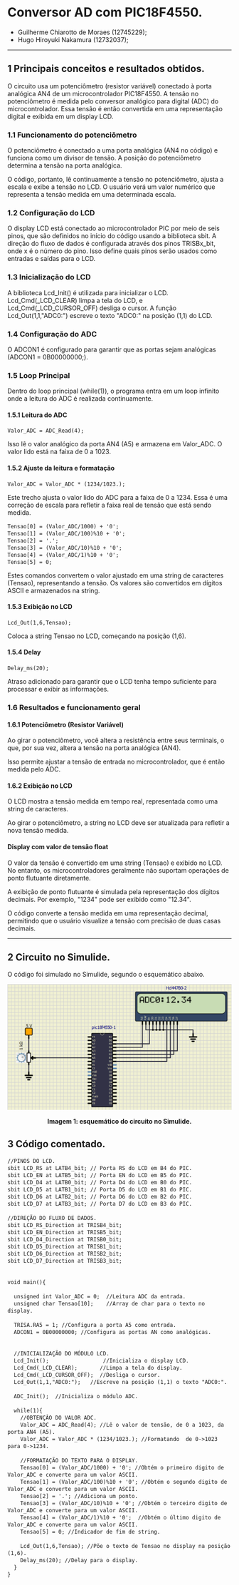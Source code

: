 # Conversor AD com PIC18F4550.

* Guilherme Chiarotto de Moraes (12745229);
* Hugo Hiroyuki Nakamura (12732037);

---
## 1 Principais conceitos e resultados obtidos.
O circuito usa um potenciômetro (resistor variável) conectado à porta analógica AN4 de um microcontrolador PIC18F4550. A tensão no potenciômetro é medida pelo conversor analógico para digital (ADC) do microcontrolador. Essa tensão é então convertida em uma representação digital e exibida em um display LCD.

### 1.1 Funcionamento do potenciômetro
O potenciômetro é conectado a uma porta analógica (AN4 no código) e funciona como um divisor de tensão. A posição do potenciômetro determina a tensão na porta analógica. 

O código, portanto, lê continuamente a tensão no potenciômetro, ajusta a escala e exibe a tensão no LCD. O usuário verá um valor numérico que representa a tensão medida em uma determinada escala.

### 1.2 Configuração do LCD
O display LCD está conectado ao microcontrolador PIC por meio de seis pinos, que são definidos no início do código usando a biblioteca sbit. A direção do fluxo de dados é configurada através dos pinos TRISBx_bit, onde x é o número do pino. Isso define quais pinos serão usados como entradas e saídas para o LCD.

### 1.3 Inicialização do LCD
A biblioteca Lcd_Init() é utilizada para inicializar o LCD. Lcd_Cmd(_LCD_CLEAR) limpa a tela do LCD, e Lcd_Cmd(_LCD_CURSOR_OFF) desliga o cursor. A função Lcd_Out(1,1,"ADC0:") escreve o texto "ADC0:" na posição (1,1) do LCD.

### 1.4 Configuração do ADC
O ADCON1 é configurado para garantir que as portas sejam analógicas (ADCON1 = 0B00000000;).

### 1.5 Loop Principal
Dentro do loop principal (while(1)), o programa entra em um loop infinito onde a leitura do ADC é realizada continuamente.

#### 1.5.1 Leitura do ADC
```
Valor_ADC = ADC_Read(4);
```
Isso lê o valor analógico da porta AN4 (A5) e armazena em Valor_ADC. O valor lido está na faixa de 0 a 1023.

#### 1.5.2 Ajuste da leitura e formatação

```
Valor_ADC = Valor_ADC * (1234/1023.);
```
Este trecho ajusta o valor lido do ADC para a faixa de 0 a 1234. Essa é uma correção de escala para refletir a faixa real de tensão que está sendo medida.

```
Tensao[0] = (Valor_ADC/1000) + '0';
Tensao[1] = (Valor_ADC/100)%10 + '0';
Tensao[2] = '.';
Tensao[3] = (Valor_ADC/10)%10 + '0';
Tensao[4] = (Valor_ADC/1)%10 + '0';
Tensao[5] = 0;
```
Estes comandos convertem o valor ajustado em uma string de caracteres (Tensao), representando a tensão. Os valores são convertidos em dígitos ASCII e armazenados na string.

#### 1.5.3 Exibição no LCD

```
Lcd_Out(1,6,Tensao);
```
Coloca a string Tensao no LCD, começando na posição (1,6).

#### 1.5.4 Delay

```
Delay_ms(20);
```
Atraso adicionado para garantir que o LCD tenha tempo suficiente para processar e exibir as informações.

### 1.6 Resultados e funcionamento geral

#### 1.6.1 Potenciômetro (Resistor Variável)
Ao girar o potenciômetro, você altera a resistência entre seus terminais, o que, por sua vez, altera a tensão na porta analógica (AN4).

Isso permite ajustar a tensão de entrada no microcontrolador, que é então medida pelo ADC.

#### 1.6.2 Exibição no LCD
O LCD mostra a tensão medida em tempo real, representada como uma string de caracteres.

Ao girar o potenciômetro, a string no LCD deve ser atualizada para refletir a nova tensão medida.

#### Display com valor de tensão float
O valor da tensão é convertido em uma string (Tensao) e exibido no LCD. No entanto, os microcontroladores geralmente não suportam operações de ponto flutuante diretamente.

A exibição de ponto flutuante é simulada pela representação dos dígitos decimais. Por exemplo, "1234" pode ser exibido como "12.34".

O código converte a tensão medida em uma representação decimal, permitindo que o usuário visualize a tensão com precisão de duas casas decimais.

---
## 2 Circuito no Simulide.

O código foi simulado no Simulide, segundo o esquemático abaixo.

<p align="center">
    <img width = 600 src="imgs/Figura - circuito conversor AD.png">
</p>

<p align=center> 
    <b>Imagem 1: esquemático do circuito no Simulide.</b>
</p>

## 3 Código comentado.

```
//PINOS DO LCD.
sbit LCD_RS at LATB4_bit; // Porta RS do LCD em B4 do PIC.
sbit LCD_EN at LATB5_bit; // Porta EN do LCD em B5 do PIC.
sbit LCD_D4 at LATB0_bit; // Porta D4 do LCD em B0 do PIC.
sbit LCD_D5 at LATB1_bit; // Porta D5 do LCD em B1 do PIC.
sbit LCD_D6 at LATB2_bit; // Porta D6 do LCD em B2 do PIC.
sbit LCD_D7 at LATB3_bit; // Porta D7 do LCD em B3 do PIC.

//DIREÇÃO DO FLUXO DE DADOS.
sbit LCD_RS_Direction at TRISB4_bit;
sbit LCD_EN_Direction at TRISB5_bit;
sbit LCD_D4_Direction at TRISB0_bit;
sbit LCD_D5_Direction at TRISB1_bit;
sbit LCD_D6_Direction at TRISB2_bit;
sbit LCD_D7_Direction at TRISB3_bit;


void main(){

  unsigned int Valor_ADC = 0;  //Leitura ADC da entrada.
  unsigned char Tensao[10];    //Array de char para o texto no display.

  TRISA.RA5 = 1; //Configura a porta A5 como entrada.
  ADCON1 = 0B00000000; //Configura as portas AN como analógicas.


  //INICIALIZAÇÃO DO MÓDULO LCD.
  Lcd_Init();                 //Inicializa o display LCD.
  Lcd_Cmd(_LCD_CLEAR);       //Limpa a tela do display.
  Lcd_Cmd(_LCD_CURSOR_OFF);  //Desliga o cursor.
  Lcd_Out(1,1,"ADC0:");   //Escreve na posição (1,1) o texto "ADC0:".

  ADC_Init();  //Inicializa o módulo ADC.

  while(1){
    //OBTENÇÂO DO VALOR ADC.
    Valor_ADC = ADC_Read(4); //Lê o valor de tensão, de 0 a 1023, da porta AN4 (A5).
    Valor_ADC = Valor_ADC * (1234/1023.); //Formatando  de 0->1023 para 0->1234.

    //FORMATAÇÃO DO TEXTO PARA O DISPLAY.
    Tensao[0] = (Valor_ADC/1000) + '0'; //Obtém o primeiro digito de Valor_ADC e converte para um valor ASCII.
    Tensao[1] = (Valor_ADC/100)%10 + '0'; //Obtém o segundo digito de Valor_ADC e converte para um valor ASCII.
    Tensao[2] = '.'; //Adiciona um ponto.
    Tensao[3] = (Valor_ADC/10)%10 + '0'; //Obtém o terceiro digito de Valor_ADC e converte para um valor ASCII.
    Tensao[4] = (Valor_ADC/1)%10 + '0';  //Obtém o último digito de Valor_ADC e converte para um valor ASCII.
    Tensao[5] = 0; //Indicador de fim de string.

    Lcd_Out(1,6,Tensao); //Põe o texto de Tensao no display na posição (1,6).
    Delay_ms(20); //Delay para o display.
  }
}
```
